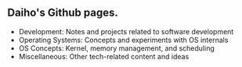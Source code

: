 <!-- markdownlint-disable-next-line -->

## Daiho's Github pages.

- Development: Notes and projects related to software development  
- Operating Systems: Concepts and experiments with OS internals  
- OS Concepts: Kernel, memory management, and scheduling  
- Miscellaneous: Other tech-related content and ideas
